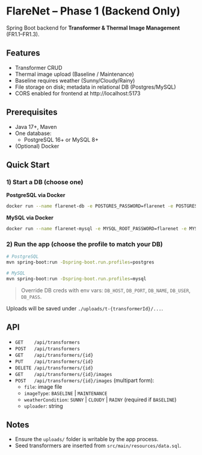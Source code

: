 # FlareNet – Phase 1 (Backend Only)

Spring Boot backend for **Transformer & Thermal Image Management** (FR1.1–FR1.3).

## Features
- Transformer CRUD
- Thermal image upload (Baseline / Maintenance)
- Baseline requires weather (Sunny/Cloudy/Rainy)
- File storage on disk; metadata in relational DB (Postgres/MySQL)
- CORS enabled for frontend at http://localhost:5173

## Prerequisites
- Java 17+, Maven
- One database:
  - PostgreSQL 16+ or MySQL 8+
- (Optional) Docker

## Quick Start

### 1) Start a DB (choose one)

**PostgreSQL via Docker**
```bash
docker run --name flarenet-db -e POSTGRES_PASSWORD=flarenet -e POSTGRES_USER=flarenet -e POSTGRES_DB=flarenet -p 5432:5432 -d postgres:16
```

**MySQL via Docker**
```bash
docker run --name flarenet-mysql -e MYSQL_ROOT_PASSWORD=flarenet -e MYSQL_DATABASE=flarenet -e MYSQL_USER=flarenet -e MYSQL_PASSWORD=flarenet -p 3306:3306 -d mysql:8
```

### 2) Run the app (choose the profile to match your DB)
```bash
# PostgreSQL
mvn spring-boot:run -Dspring-boot.run.profiles=postgres

# MySQL
mvn spring-boot:run -Dspring-boot.run.profiles=mysql
```

> Override DB creds with env vars: `DB_HOST`, `DB_PORT`, `DB_NAME`, `DB_USER`, `DB_PASS`.

Uploads will be saved under `./uploads/t-{transformerId}/...`.

## API
- `GET    /api/transformers`
- `POST   /api/transformers`
- `GET    /api/transformers/{id}`
- `PUT    /api/transformers/{id}`
- `DELETE /api/transformers/{id}`
- `GET    /api/transformers/{id}/images`
- `POST   /api/transformers/{id}/images` (multipart form):
  - `file`: image file
  - `imageType`: `BASELINE` | `MAINTENANCE`
  - `weatherCondition`: `SUNNY` | `CLOUDY` | `RAINY` (required if `BASELINE`)
  - `uploader`: string

## Notes
- Ensure the `uploads/` folder is writable by the app process.
- Seed transformers are inserted from `src/main/resources/data.sql`.
